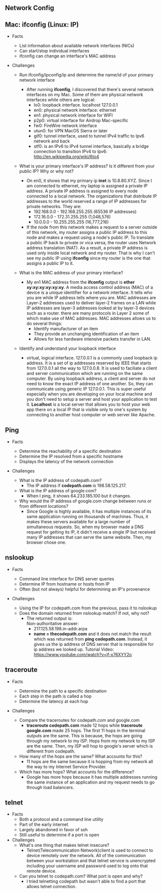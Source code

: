 ## Network Config

## Mac: ifconfig (Linux: IP)

* Facts
  * List information about available network interfaces (NICs)
  * Can start/stop individual interfaces
  * ifconfig can change an interface's MAC address

* Challenges
  * Run ifconfig/ipconfig/ip and determine the name/id of your primary network interface
     * After running **ifconfig**, I discovered that there's several network interfaces on my Mac. Some of them are physical network interfaces while others are logical:
         * lo0: loopback interface. localhost 127.0.0.1
         * en0: physical network interface: ethernet
         * en1: physical network interface for WIFI
         * p2p0: virtual interface for Airdrop Mac-specific
         * fw0: FireWire network interface
         * utun0: for VPN MacOS Sierra or later
         * gif0: tunnel interface, used to tunnel IPv4 traffic to Ipv6 network and back
         * stf0: is an IPv6 to IPv4 tunnel interface, basically a bridge connection to transition IPv4 to Ipv6:  http://en.wikipedia.org/wiki/6to4

  * What is your primary interface's IP address? Is it different from your public IP? Why or why not?
     * On en0, it shows that my primary ip **inet** is 10.8.80.XYZ. Since I am connected to ethernet, my laptop is assigned a private IP address. A private IP address is assigned to every node connected to a local network. The organizations that distribute IP addresses to the world reserved a range of IP addresses for private networks. They are:
        * 192.168.0.0 - 192.168.255.255 (65536 IP addresses)
        * 172.16.0.0 - 172.31.255.255 (1,048,576)
        * 10.0.0.0 - 10.255.255.255 (16,777,216)
     * If the node from this network makes a request to a server outside of this network, my router assigns a public IP address to this node and makes a request using a node's public IP. To translate a public IP back to private or vica versa, the router uses Network address translation (NAT). As a result, a private IP address is used only inside local network and my router. That is why I can't see my public IP using **ifconfig** since my router is the one that assigns a public IP to it.

  * What is the MAC address of your primary interface?
     * My en1 MAC address from the **ifconfig** output is **ether xy:xy:xy:xy:xy:xy**. A media access control address (MAC) of a device is a unique identifier for a network interface. It tells who you are while IP address tells where you are. MAC addresses are Layer-2 addresses used to deliver layer-2 frames on a LAN while IP addresses are layer-3 addresses looked at by layer-3 devices such as a router. there are many protocols in Layer 2 some of which make use of MAC addresses. MAC addresses allows us to do several things:
        * Identify manufacturer of an item
        * They provide an unchanging identification of an item
        * Allows for less hardware intensive packets transfer in LAN.
  * Identify and understand your loopback interface
     * virtual, logical interface. 127.0.0.1 is a commonly used loopback ip address. It is a set of ip addresses reserved by IEEE that starts from 127.0.0.1 all the way to 127.0.0.8. It is used to faciliate a client and server communication which are running on the same computer. By using loopback address, a client and server do not need to know the exact IP address of one another. So, they can communicate using generic IP 127.0.0.1. This is super useful especially when you are developing on your local machine and you don't need to setup a server and host your application to test it. **Localhost** is a local server that allows you to host your web app there on a local IP that is visible only to one's system by connecting to another host computer or web server like Apache.



## Ping

* Facts
  * Determine the reachability of a specific destination
  * Determine the IP resolved from a specific hostname
  * Displays the latency of the network connection

* Challenges
  * What is the IP address of codepath.com?
      * The IP address if **codepath.com** is 198.58.125.217.
  * What is the IP address of google.com?
      * When I ping, it shows 64.233.185.100 but it changes.
  * Why would the IP address of google.com change between runs or from different locations?
      * Since Google is highly available, it has multiple instances of its same application running on thousands of machines. Thus, it makes these servers available for a large number of simultaneous requests. So, when my browser made a DNS request for getting its IP, it didn't receive a single IP but received many IP addresses that can serve the same website. Then, my browser chose one.  

## nslookup

* Facts
  * Command line interface for DNS server queries
  * Determine IP from hostname or hosts from IP
  * Often (but not always) helpful for determining an IP's provenance

* Challenges
  * Using the IP for codepath.com from the previous, pass it to nslookup
  * Does the domain returned from nslookup match? If not, why not?
      * The returned output is: <br>
      Non-authoritative answer:
          * 217.125.58.198.in-addr.arpa  
          * **name = thecodepath.com**
  and it does not match the result which was returned from **ping codepath.com**. Instead, it gives us the ip address of DNS server that is responsible for ip address we looked up. Tutorial Video: https://www.youtube.com/watch?v=jf-x76XYY2o

## traceroute

  * Facts
      * Determine the path to a specific destination
      * Each step in the path is called a hop
      * Determine the latency at each hop

  * Challenges
      * Compare the traceroutes for codepath.com and google.com
          * **traceroute codepath.com** made 12 hops while **traceroute google.com** made 25 hops. The first 11 hops in the terminal outputs are the same. This is because, the hops are going through my network to my ISP. Hops from my network to my ISP are the same. Then, my ISP will hop to google's server which is different from codepath.
      * How many of the hops are the same? What accounts for this?
          * 11 hops are the same because it is hopping from my network all the way to my Internet Service Provider.
      * Which has more hops? What accounts for the difference?
          * Google has more hops because it has multiple addresses running the same instance of an application and my request needs to go through load balancers.

## telnet
* Facts
  * Both a protocol and a command line utility
  * Part of the early internet
  * Largely abandoned in favor of ssh
  * Still useful to determine if a port is open
* Challenges
  * What's one thing that makes telnet insecure?
      * Telnet(Telecommunication Network)client is used to connect to device remotely over the network. All of the communication between your workstation and that telnet service is unencrypted including your username and password used to log onto that remote device.
  * Can you telnet to codepath.com? What port is open and why?
      * I tried telnetting codepath but wasn't able to find a port that allows telnet connection.
